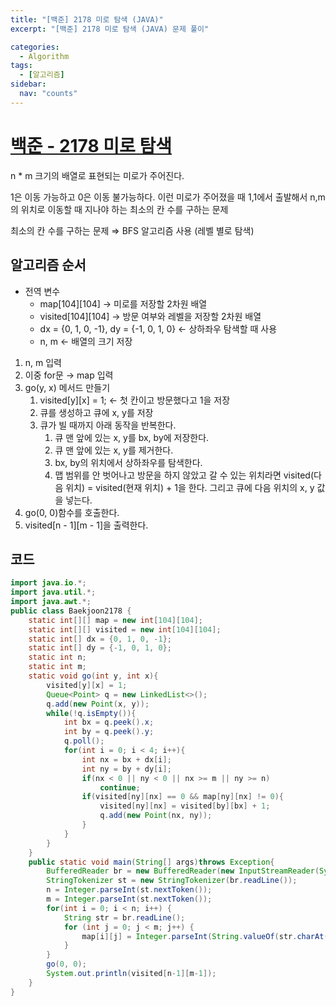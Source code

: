 ```yaml
---
title: "[백준] 2178 미로 탐색 (JAVA)"
excerpt: "[백준] 2178 미로 탐색 (JAVA) 문제 풀이"

categories:
  - Algorithm
tags:
  - [알고리즘]
sidebar:
  nav: "counts"
---
```


# [백준 - 2178 미로 탐색](https://www.acmicpc.net/problem/2178)

n \* m 크기의 배열로 표현되는 미로가 주어진다.

1은 이동 가능하고 0은 이동 불가능하다. 이런 미로가 주어졌을 때 1,1에서 출발해서 n,m의 위치로 이동할 때 지나야 하는 최소의 칸 수를 구하는 문제

최소의 칸 수를 구하는 문제 ⇒ BFS 알고리즘 사용 (레벨 별로 탐색)

## 알고리즘 순서

- 전역 변수
  - map[104][104] → 미로를 저장할 2차원 배열
  - visited[104][104] → 방문 여부와 레벨을 저장할 2차원 배열
  - dx = {0, 1, 0, -1}, dy = {-1, 0, 1, 0} ← 상하좌우 탐색할 때 사용
  - n, m ← 배열의 크기 저장

1. n, m 입력
2. 이중 for문 → map 입력
3. go(y, x) 메서드 만들기
   1. visited[y][x] = 1; ← 첫 칸이고 방문했다고 1을 저장
   2. 큐를 생성하고 큐에 x, y를 저장
   3. 큐가 빌 때까지 아래 동작을 반복한다.
      1. 큐 맨 앞에 있는 x, y를 bx, by에 저장한다.
      2. 큐 맨 앞에 있는 x, y를 제거한다.
      3. bx, by의 위치에서 상하좌우를 탐색한다.
      4. 맵 범위를 안 벗어나고 방문을 하지 않았고 갈 수 있는 위치라면 visited(다음 위치) = visited(현재 위치) + 1을 한다. 그리고 큐에 다음 위치의 x, y 값을 넣는다.
4. go(0, 0)함수를 호출한다.
5. visited[n - 1][m - 1]을 출력한다.

## 코드

```java
import java.io.*;
import java.util.*;
import java.awt.*;
public class Baekjoon2178 {
    static int[][] map = new int[104][104];
    static int[][] visited = new int[104][104];
    static int[] dx = {0, 1, 0, -1};
    static int[] dy = {-1, 0, 1, 0};
    static int n;
    static int m;
    static void go(int y, int x){
        visited[y][x] = 1;
        Queue<Point> q = new LinkedList<>();
        q.add(new Point(x, y));
        while(!q.isEmpty()){
            int bx = q.peek().x;
            int by = q.peek().y;
            q.poll();
            for(int i = 0; i < 4; i++){
                int nx = bx + dx[i];
                int ny = by + dy[i];
                if(nx < 0 || ny < 0 || nx >= m || ny >= n)
                    continue;
                if(visited[ny][nx] == 0 && map[ny][nx] != 0){
                    visited[ny][nx] = visited[by][bx] + 1;
                    q.add(new Point(nx, ny));
                }
            }
        }
    }
    public static void main(String[] args)throws Exception{
        BufferedReader br = new BufferedReader(new InputStreamReader(System.in));
        StringTokenizer st = new StringTokenizer(br.readLine());
        n = Integer.parseInt(st.nextToken());
        m = Integer.parseInt(st.nextToken());
        for(int i = 0; i < n; i++) {
            String str = br.readLine();
            for (int j = 0; j < m; j++) {
                map[i][j] = Integer.parseInt(String.valueOf(str.charAt(j)));
            }
        }
        go(0, 0);
        System.out.println(visited[n-1][m-1]);
    }
}
```
